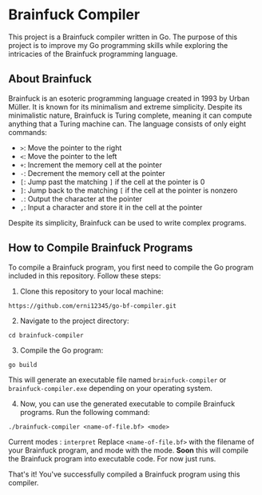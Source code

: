 # Brainfuck Compiler

This project is a Brainfuck compiler written in Go. The purpose of this project is to improve my Go programming skills while exploring the intricacies of the Brainfuck programming language.

## About Brainfuck

Brainfuck is an esoteric programming language created in 1993 by Urban Müller. It is known for its minimalism and extreme simplicity. Despite its minimalistic nature, Brainfuck is Turing complete, meaning it can compute anything that a Turing machine can. The language consists of only eight commands:

- `>`: Move the pointer to the right
- `<`: Move the pointer to the left
- `+`: Increment the memory cell at the pointer
- `-`: Decrement the memory cell at the pointer
- `[`: Jump past the matching `]` if the cell at the pointer is 0
- `]`: Jump back to the matching `[` if the cell at the pointer is nonzero
- `.`: Output the character at the pointer
- `,`: Input a character and store it in the cell at the pointer

Despite its simplicity, Brainfuck can be used to write complex programs.

## How to Compile Brainfuck Programs

To compile a Brainfuck program, you first need to compile the Go program included in this repository. Follow these steps:

1. Clone this repository to your local machine:
```
https://github.com/erni12345/go-bf-compiler.git
```

2. Navigate to the project directory:
```
cd brainfuck-compiler
```

3. Compile the Go program:
```
go build
```

This will generate an executable file named `brainfuck-compiler` or `brainfuck-compiler.exe` depending on your operating system.

4. Now, you can use the generated executable to compile Brainfuck programs. Run the following command:
```
./brainfuck-compiler <name-of-file.bf> <mode>
```
Current modes : `interpret`
Replace `<name-of-file.bf>` with the filename of your Brainfuck program, and mode with the mode. **Soon** this will compile the Brainfuck program into executable code. For now just runs.

That's it! You've successfully compiled a Brainfuck program using this compiler.

